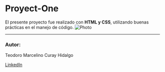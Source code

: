 # Proyect-One
El presente proyecto fue realizado con **HTML y CSS**, utilizando buenas prácticas en el manejo de código.
![Photo](https://encrypted-tbn0.gstatic.com/images?q=tbn:ANd9GcS-OHP24pjnUQKOHGrDgd5G27zUZuN8pXqEOw&usqp=CAU)

---
### Autor:
Teodoro Marcelino Curay Hidalgo

[LinkedIn](www.linkedin.com/in/marcbear)
